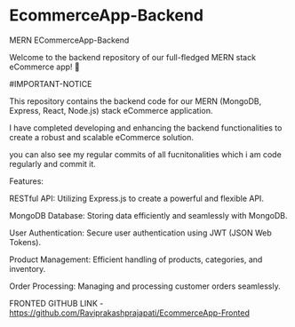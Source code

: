 # EcommerceApp-Backend

MERN ECommerceApp-Backend

Welcome to the backend repository of our full-fledged MERN stack eCommerce app! 🚀

#IMPORTANT-NOTICE

This repository contains the backend code for our MERN (MongoDB, Express, React, Node.js) stack eCommerce application. 

I have completed developing and enhancing the backend functionalities to create a robust and scalable eCommerce solution.

you can also see my regular commits of all fucnitonalities which i am code regularly and commit it.




Features:

RESTful API: Utilizing Express.js to create a powerful and flexible API.

MongoDB Database: Storing data efficiently and seamlessly with MongoDB.

User Authentication: Secure user authentication using JWT (JSON Web Tokens).

Product Management: Efficient handling of products, categories, and inventory.

Order Processing: Managing and processing customer orders seamlessly. 


FRONTED GITHUB LINK - https://github.com/Raviprakashprajapati/EcommerceApp-Fronted

